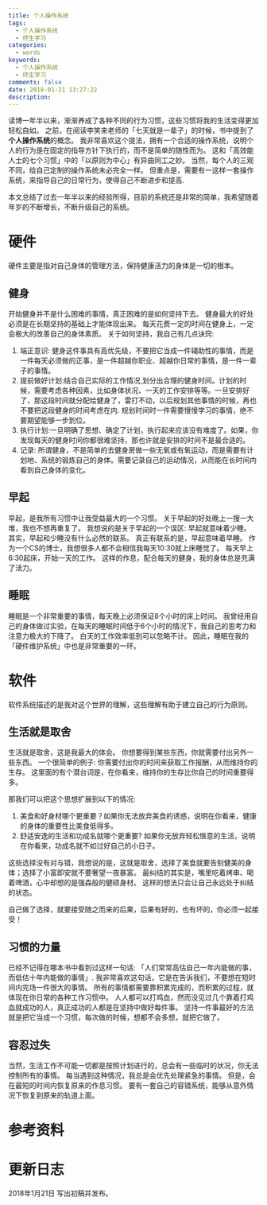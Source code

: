 ```yaml
---
title: 个人操作系统
tags:
  - 个人操作系统
  - 终生学习
categories:
  - words
keywords:
  - 个人操作系统
  - 终生学习
comments: false
date: 2018-01-21 13:27:22
description:
---
```





读博一年半以来，渐渐养成了各种不同的行为习惯，这些习惯将我的生活变得更加轻松自如。
之前，在阅读李笑来老师的「七天就是一辈子」的时候，书中提到了**个人操作系统**的概念。
我非常喜欢这个提法，拥有一个合适的操作系统，说明个人的行为是在固定的指导方针下执行的，而不是简单的随性而为。
这和「高效能人士的七个习惯」中的「以原则为中心」有异曲同工之妙。
当然，每个人的三观不同，给自己定制的操作系统未必完全一样。
但重点是，需要有一这样一套操作系统，来指导自己的日常行为，使得自己不断进步和提高.

<escape><!-- more --></escape>

本文总结了过去一年半以来的经验所得，目前的系统还是非常的简单，我希望随着年岁的不断增长，不断升级自己的系统。

# 硬件

硬件主要是指对自己身体的管理方法，保持健康活力的身体是一切的根本。

## 健身

开始健身并不是什么困难的事情，真正困难的是如何坚持下去。
健身最大的好处必须是在长期坚持的基础上才能体现出来。
每天花费一定的时间在健身上，一定会极大的改善自己的身体素质。
关于如何坚持，我自己有几点诀窍:

1. 端正意识: 健身这件事具有高优先级，不要把它当成一件辅助性的事情，而是一件每天必须做的正事，是一件超越你职业、超越你日常的事情，是一件一辈子的事情。
2. 提前做好计划:结合自己实际的工作情况,划分出合理的健身时间。计划的时候，需要考虑各种因素，比如身体状况、一天的工作安排等等。一旦安排好了，那这段时间就分配给健身了，雷打不动，以后规划其他事情的时候，再也不要把这段健身的时间考虑在内. 规划时间时一件需要慢慢学习的事情，绝不要期望能够一步到位。
3. 执行计划:一旦明确了思想、确定了计划，执行起来应该没有难度了。如果，你发现每天的健身时间你都很难坚持，那也许就是安排的时间不是最合适的。
4. 记录: 所谓健身，不是简单的去健身房做一些无氧或有氧运动，而是需要有计划地、系统的锻炼自己的身体。需要记录自己的运动情况，从而能在长时间内看到自己身体的变化。


## 早起

早起，是我所有习惯中让我受益最大的一个习惯。
关于早起的好处晚上一搜一大堆，我也不想再重复了。
我想说的是关于早起的一个误区: 早起就意味着少睡。
其实，早起和少睡没有什么必然的联系。
真正有联系的是，早起意味着早睡。
作为一个CS的博士，我想很多人都不会相信我每天10:30就上床睡觉了。
每天早上6:30起床，开始一天的工作。
这样的作息，配合每天的健身，我的身体总是充满了活力。

## 睡眠

睡眠是一个非常重要的事情，每天晚上必须保证8个小时的床上时间。
我曾经用自己的身体做过实验，在每天的睡眠时间低于6个小时的情况下，我自己的思考力和注意力极大的下降了。
白天的工作效率低到可以忽略不计。
因此，睡眠在我的「硬件维护系统」中也是非常重要的一环。


# 软件

软件系统描述的是我对这个世界的理解，这些理解有助于建立自己的行为原则。

## 生活就是取舍

生活就是取舍，这是我最大的体会。
你想要得到某些东西，你就需要付出另外一些东西。
一个很简单的例子: 你需要付出你的时间来获取工作报酬，从而维持你的生存。
这里面的有个潜台词是，在你看来，维持你的生存比你自己的时间重要得多。

那我们可以把这个思想扩展到以下的情况:

1. 美食和好身材哪个更重要？如果你无法放弃美食的诱惑，说明在你看来，健康的身体的重要性比美食低得多。
2. 舒适安逸的生活和功成名就哪个更重要? 如果你无放弃轻松惬意的生活，说明在你看来，功成名就不如过好自己的小日子。

这些选择没有对与错，我想说的是，这就是取舍，选择了美食就要告别健美的身体；选择了小富即安就不要奢望一夜暴富。
最纠结的其实是，嘴里吃着烤串、喝着啤酒，心中却想的是强森般的健硕身材。
这样的想法只会让自己永远处于纠结的状态。

自己做了选择，就要接受随之而来的后果，后果有好的，也有坏的，你必须一起接受！

## 习惯的力量

已经不记得在哪本书中看到过这样一句话: 「人们常常高估自己一年内能做的事，而低估十年内能做的事情」.
我非常喜欢这句话，它是在告诉我们，不要想在短时间内完场一件很大的事情。
所有的事情都需要靠积累完成的，而积累的过程，就体现在你日常的各种工作习惯中。
人人都可以打鸡血，然而没见过几个靠着打鸡血就成功的人，真正成功的人都是在坚持中做好每件事。
坚持一件事最好的方法就是把它当成一个习惯，每次做的时候，想都不会多想，就把它做了。

## 容忍过失

当然，生活工作不可能一切都是按照计划进行的，总会有一些临时的状况，你无法控制所有的事情。
每当遇到这种情况，我总是会优先处理紧急的事情。
但是，会在最短的时间内恢复原来的作息习惯。
要有一套自己的容错系统，能够从意外情况下恢复到原来的轨道上面。


# 参考资料

# 更新日志

2018年1月21日 写出初稿并发布。
